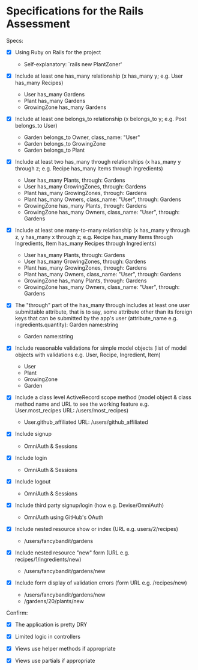 # Specifications for the Rails Assessment

Specs:
- [x] Using Ruby on Rails for the project
    - Self-explanatory: `rails new PlantZoner'

- [x] Include at least one has_many relationship (x has_many y; e.g. User has_many Recipes)
    - User has_many Gardens
    - Plant has_many Gardens
    - GrowingZone has_many Gardens

- [x] Include at least one belongs_to relationship (x belongs_to y; e.g. Post belongs_to User)
    - Garden belongs_to Owner, class_name: "User"
    - Garden belongs_to GrowingZone
    - Garden belongs_to Plant

- [x] Include at least two has_many through relationships (x has_many y through z; e.g. Recipe has_many Items through Ingredients)
    - User has_many Plants, through: Gardens
    - User has_many GrowingZones, through: Gardens
    - Plant has_many GrowingZones, through: Gardens
    - Plant has_many Owners, class_name: "User", through: Gardens
    - GrowingZone has_many Plants, through: Gardens
    - GrowingZone has_many Owners, class_name: "User", through: Gardens

- [x] Include at least one many-to-many relationship (x has_many y through z, y has_many x through z; e.g. Recipe has_many Items through Ingredients, Item has_many Recipes through Ingredients)
    - User has_many Plants, through: Gardens
    - User has_many GrowingZones, through: Gardens
    - Plant has_many GrowingZones, through: Gardens
    - Plant has_many Owners, class_name: "User", through: Gardens
    - GrowingZone has_many Plants, through: Gardens
    - GrowingZone has_many Owners, class_name: "User", through: Gardens

- [x] The "through" part of the has_many through includes at least one user submittable attribute, that is to say, some attribute other than its foreign keys that can be submitted by the app's user (attribute_name e.g. ingredients.quantity): Garden name:string
    - Garden name:string

- [x] Include reasonable validations for simple model objects (list of model objects with validations e.g. User, Recipe, Ingredient, Item)
    - User
    - Plant
    - GrowingZone
    - Garden

- [x] Include a class level ActiveRecord scope method (model object & class method name and URL to see the working feature e.g. User.most_recipes URL: /users/most_recipes)
    - User.github_affiliated URL: /users/github_affiliated

- [x] Include signup
    - OmniAuth & Sessions

- [x] Include login
    - OmniAuth & Sessions

- [x] Include logout
    - OmniAuth & Sessions

- [x] Include third party signup/login (how e.g. Devise/OmniAuth)
    - OmniAuth using GitHub's OAuth

- [x] Include nested resource show or index (URL e.g. users/2/recipes)
    - /users/fancybandit/gardens

- [x] Include nested resource "new" form (URL e.g. recipes/1/ingredients/new)
    - /users/fancybandit/gardens/new

- [x] Include form display of validation errors (form URL e.g. /recipes/new)
    - /users/fancybandit/gardens/new
    - /gardens/20/plants/new

Confirm:
- [x] The application is pretty DRY

- [x] Limited logic in controllers

- [x] Views use helper methods if appropriate

- [x] Views use partials if appropriate